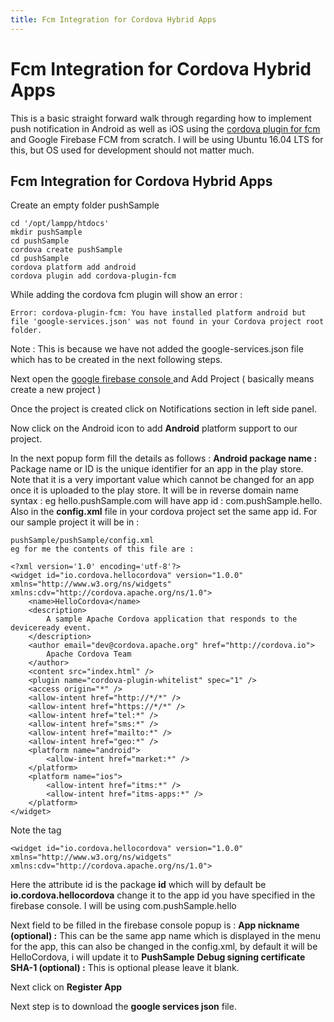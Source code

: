 ```yaml
---
title: Fcm Integration for Cordova Hybrid Apps
---
```

# Fcm Integration for Cordova Hybrid Apps
This is a basic straight forward walk through regarding how to implement push notification in Android as well as iOS using the <a href='https://github.com/fechanique/cordova-plugin-fcm' target='_blank' rel='nofollow'> cordova plugin for fcm </a> and Google Firebase FCM from scratch. 
I will be using Ubuntu 16.04 LTS for this, but OS used for development should not matter much.

## Fcm Integration for Cordova Hybrid Apps
Create an empty folder pushSample
```
cd '/opt/lampp/htdocs'
mkdir pushSample
cd pushSample
cordova create pushSample
cd pushSample
cordova platform add android
cordova plugin add cordova-plugin-fcm
```
While adding the cordova fcm plugin will show an error :
```
Error: cordova-plugin-fcm: You have installed platform android but file 'google-services.json' was not found in your Cordova project root folder.
```

Note : This is because we have not added the google-services.json file which has to be created in the next following steps.

Next open the <a href='https://console.firebase.google.com/' target='_blank' rel='nofollow'> google firebase console </a> and Add Project ( basically means create a new project )

Once the project is created click on Notifications section in left side panel.

Now click on the Android icon to add **Android** platform support to our project.

In the next popup form fill the details as follows :
**Android package name :** Package name or ID is the unique identifier for an app in the play store. 
Note that it is a very important value which cannot be changed for an app once it is uploaded to the play store. 
It will be in reverse domain name syntax : eg hello.pushSample.com will have app id : com.pushSample.hello.
Also in the **config.xml** file in your cordova project set the same app id.
For our sample project it will be in :
```
pushSample/pushSample/config.xml
eg for me the contents of this file are :

<?xml version='1.0' encoding='utf-8'?>
<widget id="io.cordova.hellocordova" version="1.0.0" xmlns="http://www.w3.org/ns/widgets" xmlns:cdv="http://cordova.apache.org/ns/1.0">
    <name>HelloCordova</name>
    <description>
        A sample Apache Cordova application that responds to the deviceready event.
    </description>
    <author email="dev@cordova.apache.org" href="http://cordova.io">
        Apache Cordova Team
    </author>
    <content src="index.html" />
    <plugin name="cordova-plugin-whitelist" spec="1" />
    <access origin="*" />
    <allow-intent href="http://*/*" />
    <allow-intent href="https://*/*" />
    <allow-intent href="tel:*" />
    <allow-intent href="sms:*" />
    <allow-intent href="mailto:*" />
    <allow-intent href="geo:*" />
    <platform name="android">
        <allow-intent href="market:*" />
    </platform>
    <platform name="ios">
        <allow-intent href="itms:*" />
        <allow-intent href="itms-apps:*" />
    </platform>
</widget>
```
Note the tag
```
<widget id="io.cordova.hellocordova" version="1.0.0" xmlns="http://www.w3.org/ns/widgets" xmlns:cdv="http://cordova.apache.org/ns/1.0">
```

Here the attribute id is the package **id** which will by default be **io.cordova.hellocordova** change it to the app id you have specified in the firebase console. I will be using com.pushSample.hello

Next field to be filled in the firebase console popup is :
**App nickname (optional) :** This can be the same app name which is displayed in the menu for the app, this can also be changed in the config.xml, by default it will be HelloCordova, i will update it to **PushSample**
**Debug signing certificate SHA-1 (optional) :** This is optional please leave it blank.

Next click on **Register App**

Next step is to download the **google services json** file.
